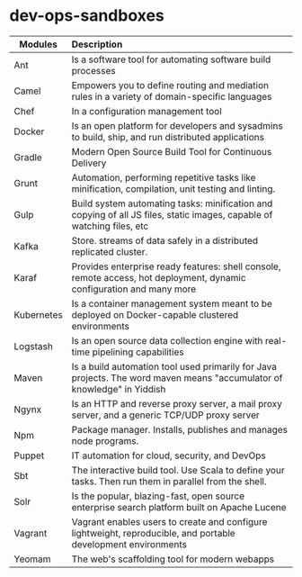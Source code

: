 # dev-ops-sandboxes

| Modules        | Description  |
| ------------- |:-------------|
| Ant         | Is a software tool for automating software build processes |
| Camel       | Empowers you to define routing and mediation rules in a variety of domain-specific languages |
| Chef        | In a configuration management tool |
| Docker      | Is an open platform for developers and sysadmins to build, ship, and run distributed applications |
| Gradle      | Modern Open Source Build Tool for Continuous Delivery |
| Grunt       | Automation, performing repetitive tasks like minification, compilation, unit testing and linting. |
| Gulp        | Build system automating tasks: minification and copying of all JS files, static images, capable of watching files, etc |
| Kafka       | Store. streams of data safely in a distributed replicated cluster. |
| Karaf       | Provides enterprise ready features: shell console, remote access, hot deployment, dynamic configuration and many more |
| Kubernetes  | Is a container management system meant to be deployed on Docker-capable clustered environments |
| Logstash    | Is an open source data collection engine with real-time pipelining capabilities |
| Maven       | Is a build automation tool used primarily for Java projects. The word maven means "accumulator of knowledge" in Yiddish |
| Ngynx       | Is an HTTP and reverse proxy server, a mail proxy server, and a generic TCP/UDP proxy server |
| Npm         | Package manager. Installs, publishes and manages node programs. |
| Puppet      | IT automation for cloud, security, and DevOps |
| Sbt         | The interactive build tool. Use Scala to define your tasks. Then run them in parallel from the shell. |
| Solr        | Is the popular, blazing-fast, open source enterprise search platform built on Apache Lucene |
| Vagrant     | Vagrant enables users to create and configure lightweight, reproducible, and portable development environments |
| Yeomam      | The web's scaffolding tool for modern webapps |
